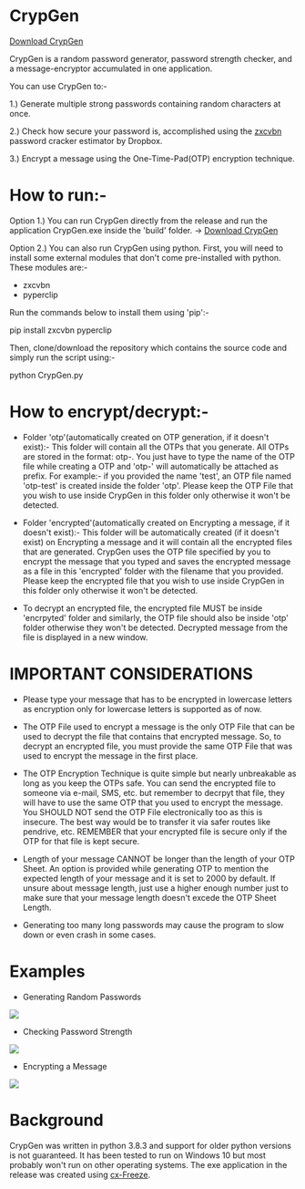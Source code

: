 # CrypGen

[Download CrypGen](https://github.com/dipesh-m/CrypGen/releases)

CrypGen is a random password generator, password strength checker, and a message-encryptor accumulated in one application.

You can use CrypGen to:-

1.) Generate multiple strong passwords containing random characters at once.

2.) Check how secure your password is, accomplished using the [zxcvbn](https://github.com/dropbox/zxcvbn) password cracker estimator by Dropbox.

3.) Encrypt a message using the One-Time-Pad(OTP) encryption technique.

# How to run:-

Option 1.) You can run CrypGen directly from the release and run the application CrypGen.exe inside the 'build' folder. -> [Download CrypGen](https://github.com/dipesh-m/CrypGen/releases)

Option 2.) You can also run CrypGen using python. First, you will need to install some external modules that don't come pre-installed with python. These modules are:-
- zxcvbn
- pyperclip

Run the commands below to install them using 'pip':-

pip install zxcvbn pyperclip

Then, clone/download the repository which contains the source code and simply run the script using:-

python CrypGen.py

# How to encrypt/decrypt:-

- Folder 'otp'(automatically created on OTP generation, if it doesn't exist):-
This folder will contain all the OTPs that you generate. All OTPs are stored in the format: otp-<filename provided>.
You just have to type the name of the OTP file while creating a OTP and 'otp-' will automatically be attached as prefix. For example:-
if you provided the name 'test', an OTP file named 'otp-test' is created inside the folder 'otp'. Please keep the OTP File that you wish to use inside CrypGen in this folder only otherwise it won't be detected.

- Folder 'encrypted'(automatically created on Encrypting a message, if it doesn't exist):-
This folder will be automatically created (if it doesn't exist) on Encrypting a message and it will contain all the encrypted files that are generated. CrypGen uses the OTP file specified by you to encrypt the message that you typed and saves the encrypted message as a file in this 'encrypted' folder with the filename that you provided. Please keep the encrypted file that you wish to use inside CrypGen in this folder only otherwise it won't be detected.

- To decrypt an encrypted file, the encrypted file MUST be inside 'encrpyted' folder and similarly, the OTP file should also be inside 'otp' folder otherwise they won't be detected. Decrypted message from the file is displayed in a new window.

# IMPORTANT CONSIDERATIONS

- Please type your message that has to be encrypted in lowercase letters as encryption only for lowercase letters is supported as of now.

- The OTP File used to encrypt a message is the only OTP File that can be used to decrypt the file that contains that encrypted message. So, to decrypt an encrypted file, you must provide the same OTP File that was used to encrypt the message in the first place.

- The OTP Encryption Technique is quite simple but nearly unbreakable as long as you keep the OTPs safe. You can send the encrypted file to someone via  e-mail, SMS, etc. but remember to decrpyt that file, they will have to use the same OTP that you used to encrypt the message. You SHOULD NOT send the OTP File electronically too as this is insecure. The best way would be to transfer it via safer routes like pendrive, etc. REMEMBER that your encrypted file is secure only if the OTP for that file is kept secure.

- Length of your message CANNOT be longer than the length of your OTP Sheet. An option is provided while generating OTP to mention the expected length of your message and it is set to 2000 by default. If unsure about message length, just use a higher enough number just to make sure that your message length doesn't excede the OTP Sheet Length.

- Generating too many long passwords may cause the program to slow down or even crash in some cases.

# Examples

- Generating Random Passwords

![](img/example1.jpg)


- Checking Password Strength

![](img/example2.jpg)


- Encrypting a Message

![](img/example3.jpg)


# Background
CrypGen was written in python 3.8.3 and support for older python versions is not guaranteed. It has been tested to run on Windows 10 but most probably won't
run on other operating systems. The exe application in the release was created using [cx-Freeze](https://pypi.org/project/cx-Freeze/).
